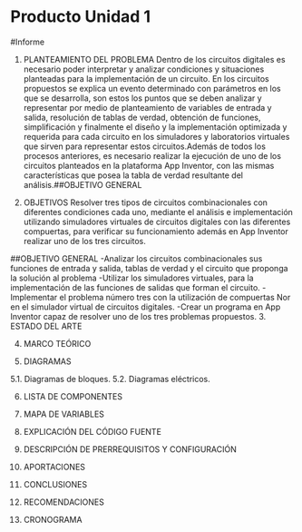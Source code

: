 # Producto Unidad 1
#Informe

1. PLANTEAMIENTO DEL PROBLEMA
Dentro de los circuitos digitales es necesario poder interpretar y analizar condiciones y situaciones planteadas para la implementación de un circuito. En los circuitos propuestos se explica un evento determinado con parámetros en los que se desarrolla, son estos los puntos que se deben analizar y representar por medio de planteamiento de variables de entrada y salida, resolución de tablas de verdad, obtención de funciones, simplificación y finalmente el diseño y la implementación optimizada y requerida para cada circuito en los simuladores y laboratorios virtuales que sirven para representar estos circuitos.Además de todos los procesos anteriores, es necesario realizar la ejecución de uno de los circuitos planteados en la plataforma App Inventor, con las mismas características que posea la tabla de verdad resultante del análisis.##OBJETIVO GENERAL

2. OBJETIVOS
Resolver tres tipos de circuitos combinacionales con diferentes condiciones cada uno, mediante el análisis e implementación utilizando simuladores virtuales de circuitos digitales con las diferentes compuertas, para verificar su funcionamiento además en App Inventor realizar uno de los tres circuitos.

##OBJETIVO GENERAL 
-Analizar los circuitos combinacionales sus funciones de entrada y salida, tablas de verdad y el circuito que proponga la solución al problema
-Utilizar los simuladores virtuales, para la implementación de las funciones de salidas que forman el circuito.
-Implementar el problema número tres con la utilización de compuertas Nor en el simulador virtual de circuitos digitales.
-Crear un programa en App Inventor capaz de resolver uno de los tres problemas propuestos.
3. ESTADO DEL ARTE

4.  MARCO TEÓRICO

5. DIAGRAMAS

5.1. Diagramas de bloques.
5.2. Diagramas eléctricos.

6. LISTA DE COMPONENTES

7. MAPA DE VARIABLES

8. EXPLICACIÓN DEL CÓDIGO FUENTE

9. DESCRIPCIÓN DE PRERREQUISITOS Y CONFIGURACIÓN

10. APORTACIONES

11. CONCLUSIONES

12. RECOMENDACIONES

13. CRONOGRAMA
